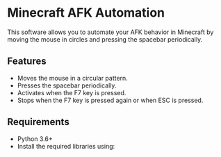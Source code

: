 # Minecraft AFK Automation

This software allows you to automate your AFK behavior in Minecraft by moving the mouse in circles and pressing the spacebar periodically.

## Features
- Moves the mouse in a circular pattern.
- Presses the spacebar periodically.
- Activates when the F7 key is pressed.
- Stops when the F7 key is pressed again or when ESC is pressed.

## Requirements
- Python 3.6+
- Install the required libraries using:
